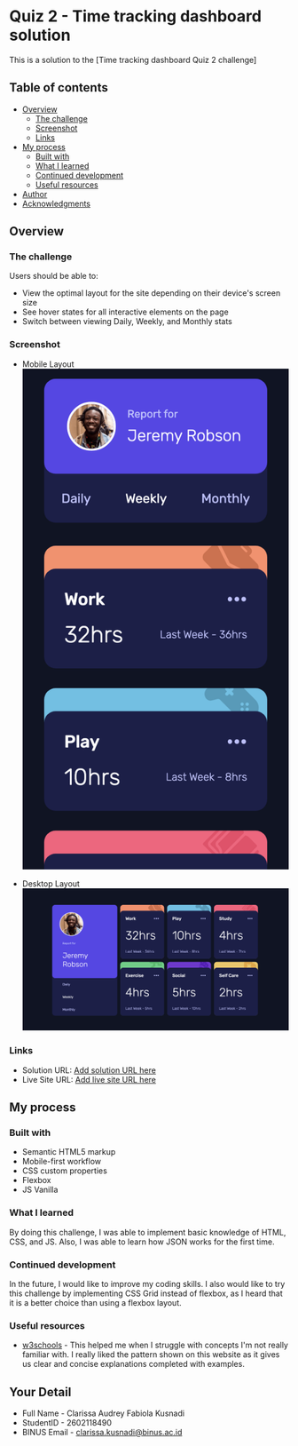 # Quiz 2 - Time tracking dashboard solution

This is a solution to the [Time tracking dashboard Quiz 2 challenge]

## Table of contents

- [Overview](#overview)
  - [The challenge](#the-challenge)
  - [Screenshot](#screenshot)
  - [Links](#links)
- [My process](#my-process)
  - [Built with](#built-with)
  - [What I learned](#what-i-learned)
  - [Continued development](#continued-development)
  - [Useful resources](#useful-resources)
- [Author](#author)
- [Acknowledgments](#acknowledgments)

## Overview

### The challenge

Users should be able to:

- View the optimal layout for the site depending on their device's screen size
- See hover states for all interactive elements on the page
- Switch between viewing Daily, Weekly, and Monthly stats

### Screenshot
- Mobile Layout
![mobile-layout](images/mobile-layout.png)

- Desktop Layout
![mobile-layout](images/website-layout.png)

### Links

- Solution URL: [Add solution URL here](https://your-solution-url.com)
- Live Site URL: [Add live site URL here](https://your-live-site-url.com)

## My process

### Built with

- Semantic HTML5 markup
- Mobile-first workflow
- CSS custom properties
- Flexbox
- JS Vanilla

### What I learned

By doing this challenge, I was able to implement basic knowledge of HTML, CSS, and JS. Also, I was able to learn how JSON works for the first time.

### Continued development

In the future, I would like to improve my coding skills. I also would like to try this challenge by implementing CSS Grid instead of flexbox, as I heard that it is a better choice than using a flexbox layout.

### Useful resources

- [w3schools](https://www.w3schools.com/) - This helped me when I struggle with concepts I'm not really familiar with. I really liked the pattern shown on this website as it gives us clear and concise explanations completed with examples.

## Your Detail 

- Full Name - Clarissa Audrey Fabiola Kusnadi
- StudentID - 2602118490
- BINUS Email - clarissa.kusnadi@binus.ac.id
